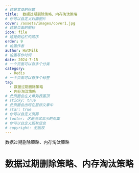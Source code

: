 ```yaml
---
# 这是文章的标题
title:  数据过期删除策略、内存淘汰策略
# 你可以自定义封面图片
cover: /assets/images/cover1.jpg
# 这是页面的图标
icon: file
# 这是侧边栏的顺序
order: 9
# 设置作者
author: HotMilk
# 设置写作时间
date: 2024-7-15
# 一个页面可以有多个分类
category:
  - Redis
# 一个页面可以有多个标签
tag:
  - 数据过期删除策略
  - 内存淘汰策略
# 此页面会在文章列表置顶
# sticky: true
# 此页面会出现在星标文章中
# star: true
# 你可以自定义页脚
# footer: 这是测试显示的页脚
# 你可以自定义版权信息
# copyright: 无版权
---
```


数据过期删除策略、内存淘汰策略

<!-- more -->

# 数据过期删除策略、内存淘汰策略

